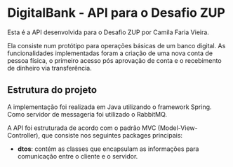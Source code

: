 # DigitalBank - API para o Desafio ZUP

Esta é a API desenvolvida para o Desafio ZUP por Camila Faria Vieira. 

Ela consiste num protótipo para operações básicas de um banco digital. As funcionalidades implementadas foram a criação de uma nova conta de pessoa física, o primeiro acesso pós aprovação de conta e o recebimento de dinheiro via transferência.

## Estrutura do projeto

A implementação foi realizada em Java utilizando o framework Spring. Como servidor de messageria foi utilizado o RabbitMQ.

A API foi estruturada de acordo com o padrão MVC (Model-View-Controller), que consiste nos seguintes packages principais:

- **dtos**: contém as classes que encapsulam as informações para comunicação entre o cliente e o servidor.





